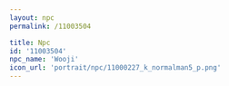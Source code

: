 ```yaml
---
layout: npc
permalink: /11003504

title: Npc
id: '11003504'
npc_name: 'Wooji'
icon_url: 'portrait/npc/11000227_k_normalman5_p.png'
---
```

